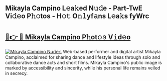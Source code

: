 ## Mikayla Campino L𝚎a𝚔ed N𝚞𝚍e - Part-TwE Vi𝚍𝚎o P𝚑𝚘tos - H𝚘𝚝 O𝚗𝚕yf𝚊ns L𝚎a𝚔s fyWrc

# <h2><a href="http://kfeknt.oniu.top/?m=Mikayla+Campino">🔗👉 🔴 Mikayla Campino P𝚑ot𝚘𝚜 V𝚒d𝚎o</a></h2>

[![Mikayla Campino Nu𝚍e𝚜](https://i.imgur.com/0qMVB7G.gif)](http://kfeknt.oniu.top/?m=Mikayla+Campino)
Web-based performer and digital artist Mikayla Campino, acclaimed for sharing dance and lifestyle ideas through solo and collaborative dance acts and short films. Mikayla Campino's public image is marked by accessibility and sincerity, while his personal life remains veiled in secrecy.  
